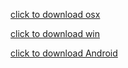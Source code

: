 [click to download osx](https://github.com/cloudchain-speed/CloudChain/releases/download/1.0.2/cloudchain-1.0.2-0817-mac.dmg) 

[click to download win](https://github.com/cloudchain-speed/CloudChain/releases/download/1.0.2/cloudchain-1.0.2-0817-win.exe) 

[click to download Android](https://github.com/cloudchain-speed/CloudChain/releases/download/1.0.2/cloudchain-1.2.8-0817-android.apk) 

